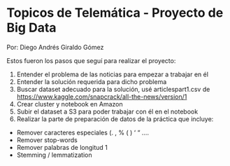 # Topicos de Telemática - Proyecto de Big Data

Por: Diego Andrés Giraldo Gómez

Estos fueron los pasos que seguí para realizar el proyecto:

1. Entender el problema de las noticias para empezar a trabajar en él
2. Entender la solución requerida para dicho problema
3. Buscar dataset adecuado para la solución, usé articlespart1.csv de https://www.kaggle.com/snapcrack/all-the-news/version/1 
4. Crear cluster y notebook en Amazon
5. Subir el dataset a S3 para poder trabajar con él en el notebook
6. Realizar la parte de preparación de datos de la práctica que incluye:
  - Remover caracteres especiales (. , % ( ) ‘ “ ….
  - Remover stop-words
  - Remover palabras de longitud 1
  - Stemming / lemmatization
